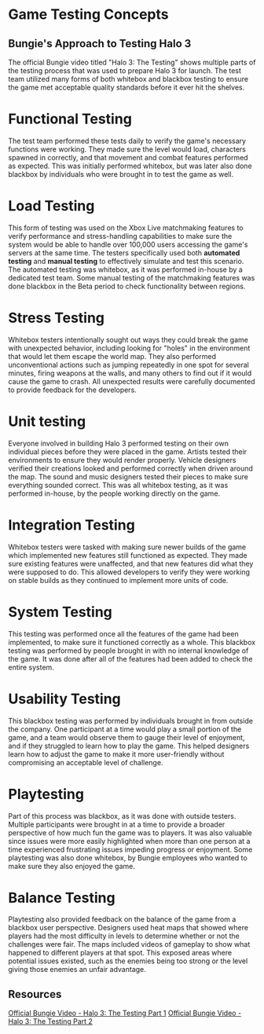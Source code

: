 # Game Testing Concepts

## Bungie's Approach to Testing Halo 3

The official Bungie video titled "Halo 3: The Testing" shows multiple parts of the testing process that was used to prepare Halo 3 for launch. The test team utilized many forms of both whitebox and blackbox testing to ensure the game met acceptable quality standards before it ever hit the shelves.

# Functional Testing
The test team performed these tests daily to verify the game's necessary functions were working. They made sure the level would load, characters spawned in correctly, and that movement and combat features performed as expected. This was initially performed whitebox, but was later also done blackbox by individuals who were brought in to test the game as well.

# Load Testing
This form of testing was used on the Xbox Live matchmaking features to verify performance and stress-handling capabilities to make sure the system would be able to handle over 100,000 users accessing the game's servers at the same time. The testers specifically used both **automated testing** and **manual testing** to effectively simulate and test this scenario. The automated testing was whitebox, as it was performed in-house by a dedicated test team. Some manual testing of the matchmaking features was done blackbox in the Beta period to check functionality between regions.

# Stress Testing
Whitebox testers intentionally sought out ways they could break the game with unexpected behavior, including looking for "holes" in the environment that would let them escape the world map. They also performed unconventional actions such as jumping repeatedly in one spot for several minutes, firing weapons at the walls, and many others to find out if it would cause the game to crash. All unexpected results were carefully documented to provide feedback for the developers.

# Unit testing
Everyone involved in building Halo 3 performed testing on their own individual pieces before they were placed in the game. Artists tested their environments to ensure they would render properly. Vehicle designers verified their creations looked and performed correctly when driven around the map. The sound and music designers tested their pieces to make sure everything sounded correct. This was all whitebox testing, as it was performed in-house, by the people working directly on the game.

# Integration Testing
Whitebox testers were tasked with making sure newer builds of the game which implemented new features still functioned as expected. They made sure existing features were unaffected, and that new features did what they were supposed to do. This allowed developers to verify they were working on stable builds as they continued to implement more units of code.

# System Testing
This testing was performed once all the features of the game had been implemented, to make sure it functioned correctly as a whole. This blackbox testing was performed by people brought in with no internal knowledge of the game. It was done after all of the features had been added to check the entire system.

# Usability Testing
This blackbox testing was performed by individuals brought in from outside the company. One participant at a time would play a small portion of the game, and a team would observe them to gauge their level of enjoyment, and if they struggled to learn how to play the game. This helped designers learn how to adjust the game to make it more user-friendly without compromising an acceptable level of challenge.

# Playtesting
Part of this process was blackbox, as it was done with outside testers. Multiple participants were brought in at a time to provide a broader perspective of how much fun the game was to players. It was also valuable since issues were more easily highlighted when more than one person at a time experienced frustrating issues impeding progress or enjoyment. Some playtesting was also done whitebox, by Bungie employees who wanted to make sure they also enjoyed the game.

# Balance Testing
Playtesting also provided feedback on the balance of the game from a blackbox user perspective. Designers used heat maps that showed where players had the most difficulty in levels to determine whether or not the challenges were fair. The maps included videos of gameplay to show what happened to different players at that spot. This exposed areas where potential issues existed, such as the enemies being too strong or the level giving those enemies an unfair advantage.

## Resources
[Official Bungie Video - Halo 3: The Testing Part 1](https://www.youtube.com/watch?v=H0sgH3maxlU)
[Official Bungie Video - Halo 3: The Testing Part 2](https://www.youtube.com/watch?v=ZMj_YjKmp98)
